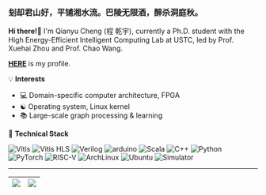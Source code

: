 ### 刬却君山好，平铺湘水流。巴陵无限酒，醉杀洞庭秋。

**Hi there!👋** I'm Qianyu Cheng (程 乾宇), currently a Ph.D. student with the High Energy-Efficient Intelligent Computing Lab at USTC, led by Prof. Xuehai Zhou and Prof. Chao Wang.

**[HERE](https://qianyu-cheng.github.io/)** is my profile.

💡 **Interests**

- 💻 Domain-specific computer architecture, FPGA
- ☯️ Operating system, Linux kernel
- 📚 Large-scale graph processing & learning

🤖 **Technical Stack**

![Vitis](https://img.shields.io/badge/Xilinx-Vitis-red?logo=amd&logoColor=ffffff) ![Vitis HLS](https://img.shields.io/badge/Xilinx-Vitis%20HLS-red?logo=amd&logoColor=ffffff) ![Verilog](https://img.shields.io/badge/-Verilog-green.svg?logo=opensourcehardware&logoColor=ffffff) ![arduino](https://img.shields.io/badge/-Arduino-00979D.svg?logo=arduino&logoColor=ffffff) ![Scala](https://img.shields.io/badge/Scala-Chisel-red?logo=scala&logoColor=ffffff) ![C++](https://img.shields.io/badge/-C/C++-blue?logo=cplusplus&logoColor=ffffff) ![Python](https://img.shields.io/badge/-Python-yellow?logo=python&logoColor=ffffff) ![PyTorch](https://img.shields.io/badge/-PyTorch-orange?logo=pytorch&logoColor=ffffff) ![RISC-V](https://img.shields.io/badge/-RISC--V-purple?logo=riscv&logoColor=ffffff) ![ArchLinux](https://img.shields.io/badge/-Arch%20Linux-blue?logo=archlinux&logoColor=ffffff) ![Ubuntu](https://img.shields.io/badge/-Ubuntu-orange?logo=ubuntu&logoColor=ffffff) ![Simulator](https://img.shields.io/badge/SST-DRAMSim-brown)

---
| <a><img align="center" src="https://github-readme-stats.vercel.app/api?username=Matsubarai&show_icons=true&include_all_commits=true&hide_border=true" /></a> | <a><img align="center" src="https://github-readme-stats.vercel.app/api/top-langs/?username=Matsubarai&layout=compact&hide_border=true&hide=jupyter%20notebook&exclude_repo=Matsubarai.github.io" /></a> |
| ------------- | ------------- |
